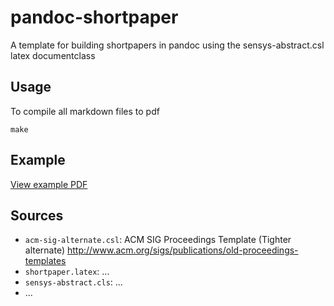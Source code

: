 # pandoc-shortpaper

A template for building shortpapers in pandoc using the sensys-abstract.csl latex documentclass

## Usage

To compile all markdown files to pdf

    make

## Example

[View example PDF](http://spanners.github.io/pandoc-shortpaper/example.pdf)

## Sources

* `acm-sig-alternate.csl`: ACM SIG Proceedings Template (Tighter alternate)
  <http://www.acm.org/sigs/publications/old-proceedings-templates>
* `shortpaper.latex`: ...
* `sensys-abstract.cls`: ...
* ...

